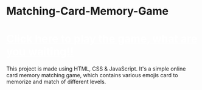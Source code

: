 # Matching-Card-Memory-Game
# <a href="https://mohammadsidani.github.io/Matching-Card-Memory-Game/" style="color:#FFFFFF"> Click here to play the game, what are you waiting!!</a>
This project is made using HTML, CSS & JavaScript.
It's a simple online card memory matching game, which contains various emojis card to memorize and match of different levels.
